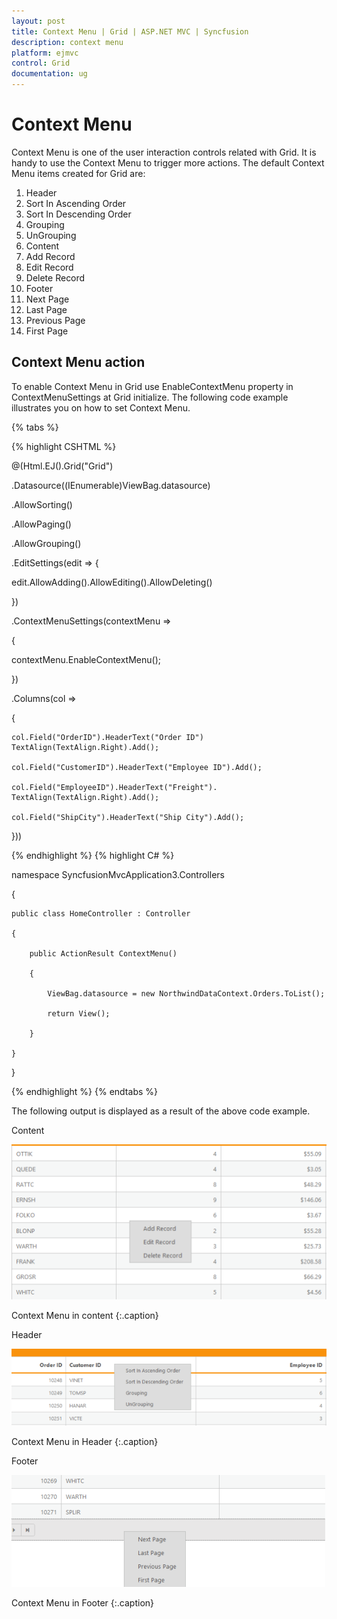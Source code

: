 ```yaml
---
layout: post
title: Context Menu | Grid | ASP.NET MVC | Syncfusion
description: context menu
platform: ejmvc
control: Grid
documentation: ug
---
```


# Context Menu

Context Menu is one of the user interaction controls related with Grid. It is handy to use the Context Menu to trigger more actions. The default Context Menu items created for Grid are:

1. Header
1. Sort In Ascending Order
2. Sort In Descending Order
3. Grouping
4. UnGrouping
2. Content
1. Add Record
2. Edit Record
3. Delete Record                  
3. Footer 
1. Next Page     
2. Last Page
3. Previous Page
4. First Page

## Context Menu action


To enable Context Menu in Grid use EnableContextMenu property in ContextMenuSettings at Grid initialize. The following code example illustrates you on how to set Context Menu.


{% tabs %}

{% highlight CSHTML %}


@(Html.EJ().Grid<object>("Grid")

.Datasource((IEnumerable<object>)ViewBag.datasource)

.AllowSorting()

.AllowPaging()

.AllowGrouping()

.EditSettings(edit => {

edit.AllowAdding().AllowEditing().AllowDeleting()

})

.ContextMenuSettings(contextMenu =>

{

contextMenu.EnableContextMenu();    

})

.Columns(col =>

{

	col.Field("OrderID").HeaderText("Order ID") TextAlign(TextAlign.Right).Add();

	col.Field("CustomerID").HeaderText("Employee ID").Add();

	col.Field("EmployeeID").HeaderText("Freight"). TextAlign(TextAlign.Right).Add();

	col.Field("ShipCity").HeaderText("Ship City").Add();

}))

{% endhighlight  %}
{% highlight C# %}

namespace SyncfusionMvcApplication3.Controllers

{

    public class HomeController : Controller

    {

        public ActionResult ContextMenu()

        {

            ViewBag.datasource = new NorthwindDataContext.Orders.ToList();

            return View();

        }         

    }	

}

{% endhighlight  %}
{% endtabs %}

The following output is displayed as a result of the above code example.

Content

![](Context-Menu_images/Context-Menu_img1.png)

Context Menu in content
{:.caption}

Header

![](Context-Menu_images/Context-Menu_img2.png)

Context Menu in Header
{:.caption}

Footer

![](Context-Menu_images/Context-Menu_img3.png)

Context Menu in Footer
{:.caption}
